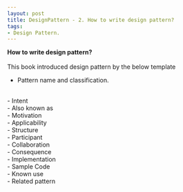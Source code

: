 ```yaml
---
layout: post
title: DesignPattern - 2. How to write design pattern?
tags:
- Design Pattern.
---
```

<b>How to write design pattern?</b>
<br/><br/>
This book introduced design pattern by the below template 
<br/>
 - Pattern name and classification.
<br/>
 - Intent
<br/>
 - Also known as
<br/>
 - Motivation
<br/>
 - Applicability
<br/>
 - Structure
<br/>
 - Participant
<br/>
 - Collaboration
<br/>
 - Consequence
<br/>
 - Implementation
<br/>
 - Sample Code
<br/>
 - Known use
<br/>
 - Related pattern
<br/>

